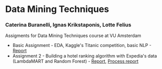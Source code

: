 # Data Mining Techniques

### Caterina Buranelli, Ignas Krikstaponis, Lotte Felius

Assigments for Data Mining Techniques course at VU Amsterdam

* Basic Assignment - EDA, Kaggle's Titanic competition, basic NLP - [Report](https://github.com/caterinaburanelli/DataMining/blob/main/basic_assignment/Report/datamining_a1.pdf)
* Assignment 2 - Building a hotel ranking algorithm with Expedia's data (LambdaMART and Random Forest) - [Report](https://github.com/caterinaburanelli/DataMining/blob/main/assignment2/Report/datamining_2_group_29.pdf), [Process report](https://github.com/caterinaburanelli/DataMining/blob/main/assignment2/Report/datamining_process_report.pdf)
